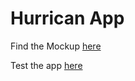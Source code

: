 # Hurrican App

Find the Mockup [here](https://arcgis-content.maps.arcgis.com/apps/MapJournal/index.html?appid=05aa68e453a645fa91200c21cd875e5d)

Test the app [here](http://vannizhang.github.io/hurricane/dist)